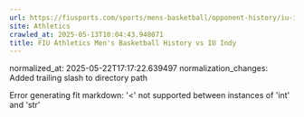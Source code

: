 ```yaml
---
url: https://fiusports.com/sports/mens-basketball/opponent-history/iu-indy/385/
site: Athletics
crawled_at: 2025-05-13T10:04:43.948071
title: FIU Athletics Men's Basketball History vs IU Indy
---
```

normalized_at: 2025-05-22T17:17:22.639497
normalization_changes: Added trailing slash to directory path

Error generating fit markdown: '<' not supported between instances of 'int' and 'str'